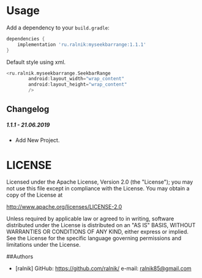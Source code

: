 # Usage
Add a dependency to your `build.gradle`:
```groovy
dependencies {
    implementation 'ru.ralnik:myseekbarrange:1.1.1'
}
```

Default style using xml.
```groovy
<ru.ralnik.myseekbarrange.SeekbarRange
        android:layout_width="wrap_content"
        android:layout_height="wrap_content"
        />
```


## Changelog

##### 1.1.1 - 21.06.2019
- Add New Project.


# LICENSE

Licensed under the Apache License, Version 2.0 (the "License");
you may not use this file except in compliance with the License.
You may obtain a copy of the License at

http://www.apache.org/licenses/LICENSE-2.0

Unless required by applicable law or agreed to in writing, software
distributed under the License is distributed on an "AS IS" BASIS,
WITHOUT WARRANTIES OR CONDITIONS OF ANY KIND, either express or implied.
See the License for the specific language governing permissions and
limitations under the License.

##Authors
* [ralnik]
          GitHub: https://github.com/ralnik/
          e-mail: ralnik85@gmail.com


